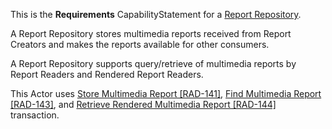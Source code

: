This is the **Requirements** CapabilityStatement for a [Report Repository](volume-1.html#152112-report-repository).

A Report Repository stores multimedia reports received from Report Creators and makes the reports available for other consumers.

A Report Repository supports query/retrieve of multimedia reports by Report Readers and Rendered Report Readers.

This Actor uses [Store Multimedia Report \[RAD-141\]](RAD-141.html), [Find Multimedia Report \[RAD-143\]](RAD-143.html), and [Retrieve Rendered Multimedia Report \[RAD-144\]](RAD-144.html) transaction.